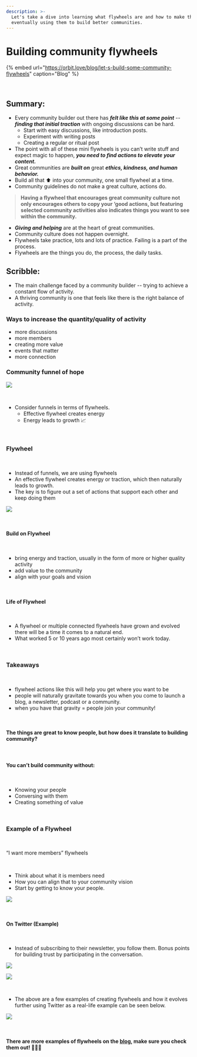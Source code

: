 ```yaml
---
description: >-
  Let's take a dive into learning what flywheels are and how to make them,
  eventually using them to build better communities.
---
```


# Building community flywheels

{% embed url="https://orbit.love/blog/let-s-build-some-community-flywheels" caption="Blog" %}

‌

## Summary:

* Every community builder out there has _**felt like this at some point** -- **finding that initial traction**_ with ongoing discussions can be hard.
  * Start with easy discussions, like introduction posts.
  * Experiment with writing posts
  * Creating a regular or ritual post
* The point with all of these mini flywheels is you can’t write stuff and expect magic to happen, _**you need to find actions to elevate your content.**_
* Great communities are _**built on**_ great _**ethics, kindness, and human behavior.**_
* Build all that  ⬆️ into your community, one small flywheel at a time. 
* Community guidelines do not make a great culture, actions do.

> **Having a flywheel that encourages great community culture not only encourages others to copy your ‘good actions, but featuring selected community activities also indicates things you want to see within the community.**

* _**Giving and helping**_ are at the heart of great communities.
* Community culture does not happen overnight.
* Flywheels take practice, lots and lots of practice. Failing is a part of the process. 
* Flywheels are the things you do, the process, the daily tasks. 

## Scribble: 

* The main challenge faced by a community builder -- trying to achieve a constant flow of activity. 
* A thriving community is one that feels like there is the right balance of activity.  

### Ways to increase the quantity/quality of activity

* more discussions
* more members
* creating more value
* events that matter
* more connection 

### Community funnel of hope

![](https://lh5.googleusercontent.com/JKTUcO6dYApWytQIFI_nua46AInknY-YWHz8n2Rv4zSulTu35tMueU5JSEQLxFdGaCi8mg-U7_H1vhoUe82RNVj59wrI8bv0y1NqG8sb4pWT4tywKGKpErp5POIaXYgDyypcyWI)

‌

* Consider funnels in terms of flywheels.
  * Effective flywheel creates energy
  * Energy leads to growth 📈

‌

### Flywheel

‌

* Instead of funnels, we are using flywheels
* An effective flywheel creates energy or traction, which then naturally leads to growth.
* The key is to figure out a set of actions that support each other and keep doing them

![](https://lh3.googleusercontent.com/DhE5nmeXPmf8DjGYPJnrtZFo7vzdBZwc-8Pkm-cLE6rAZVYTXxhmaGsZQ_nmo2y5xGAcevjGhykB4Zja8_hsOl7ElucvbVa00BBdcnKBJDYCic3437_SMrVhjMe-JokBEyK1te4)

‌

#### Build on Flywheel 

‌

* bring energy and traction, usually in the form of more or higher quality activity
* add value to the community
* align with your goals and vision

‌

#### Life of Flywheel

‌

* A flywheel or multiple connected flywheels have grown and evolved there will be a time it comes to a natural end.
* What worked 5 or 10 years ago most certainly won’t work today.

‌

### Takeaways

‌

* flywheel actions like this will help you get where you want to be
* people will naturally gravitate towards you when you come to launch a blog, a newsletter, podcast or a community.
* when you have that gravity = people join your community!

‌

#### The things are great to know people, but how does it translate to building community?

‌

#### You can’t build community without:

‌

* Knowing your people
* Conversing with them
* Creating something of value

‌

### Example of a Flywheel

‌

“I want more members” flywheels

‌

* Think about what it is members need
* How you can align that to your community vision
* Start by getting to know your people.

![](https://lh4.googleusercontent.com/jQrmAtBWp8CVuEh3xkgRYfkYeA0LUOB4EkSHYeaEgAgUjfTqmttVURHyTByst_ho3PWcOdvzAGjfSpWfBt9-CppJ3gaRrmgxxlsnKER2cnX7OutCovc6MOYaxOQTlSMaOqA_P0g)

‌

#### On Twitter \(Example\) 

‌

* Instead of subscribing to their newsletter, you follow them. Bonus points for building trust by participating in the conversation.

![](https://lh6.googleusercontent.com/lFMvX5lriAfdxuSZcaJQWMxnFVg5N8DOQS60Gv7PapjZ2hRRqn3uNKvCKQqsn6DHwzTubAyZD91h4Te5AE3_OFFPPZ2H-3Z8AlDPLRWHR4MfAPFDRpInQE5YgOwWDywYJSBZx4k)

![](https://lh4.googleusercontent.com/OHQfbL7fftTT-sp5vo6KVthOyGrXUPGoYcKjX235X6wnQDeCy6Dj55lVM-YEdLETVlkCgp7AB104iXcFrxkDEgfQ1iCkiLKp8aApw2GeiQFaxFNDoCH2LsjFeOsK8ZltPmzzbBo)

‌

* The above are a few examples of creating flywheels and how it evolves further using Twitter as a real-life example can be seen below.

![](https://lh3.googleusercontent.com/_DCMRsZwarJraTlqhh4SAOa1FAsVW7z4x2EMRe9qdQrLdjWBm9wL3nrxbaOgRs2bhZF4kqmuXyyDeEBQRfDmNWh7rCY3EtIp6qeTQ_tCLNK-UzxUxez8VPVXoWFH6usqDGgHMoU)

‌

#### There are more examples of flywheels on the [blog](https://orbit.love/blog/let-s-build-some-community-flywheels), make sure you check them out! 👋🏼😊

